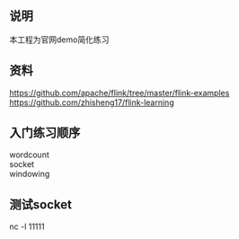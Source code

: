 ## 说明

本工程为官网demo简化练习

## 资料

https://github.com/apache/flink/tree/master/flink-examples
https://github.com/zhisheng17/flink-learning  

## 入门练习顺序

wordcount  
socket  
windowing  

## 测试socket 

nc -l 11111
